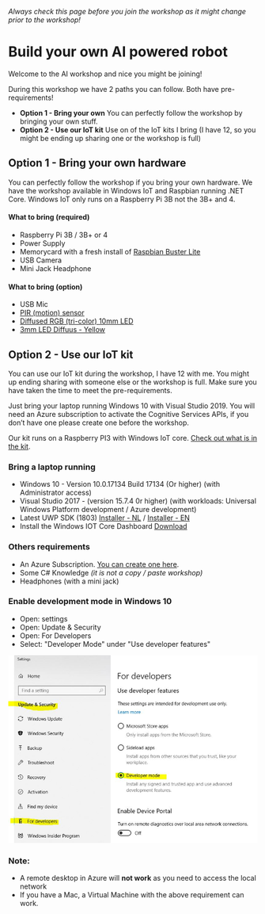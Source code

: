 *Always check this page before you join the workshop as it might change prior to the workshop!*

# Build your own AI powered robot

Welcome to the AI workshop and nice you might be joining!

During this workshop we have 2 paths you can follow. Both have pre-requirements!
* **Option 1 - Bring your own**
You can perfectly follow the workshop by bringing your own stuff.
* **Option 2 - Use our IoT kit** 
Use on of the IoT kits I bring (I have 12, so you might be ending up sharing one or the workshop is full)


## Option 1 - Bring your own hardware
You can perfectly follow the workshop if you bring your own hardware. We have the workshop available in Windows IoT and Raspbian running .NET Core. Windows IoT only runs on a Raspberry Pi 3B not the 3B+ and 4.

#### What to bring (required)
* Raspberry Pi 3B / 3B+ or 4
* Power Supply
* Memorycard with a fresh install of [Raspbian Buster Lite](https://www.raspberrypi.org/downloads/raspbian/)
* USB Camera
* Mini Jack Headphone

#### What to bring (option)
* USB Mic
* [PIR (motion) sensor](http://www.adafruit.com/products/189)
* [Diffused RGB (tri-color) 10mm LED](http://www.adafruit.com/products/848) 
* [3mm LED Diffuus - Yellow](https://www.kiwi-electronics.nl/3mm-diffuus-geel-10-pack)


## Option 2 - Use our IoT kit
You can use our IoT kit during the workshop, I have 12 with me. You might up ending sharing with someone else or the workshop is full. Make sure you have taken the time to meet the pre-requirements.

Just bring your laptop running Windows 10 with Visual Studio 2019. You will need an Azure subscription to activate the Cognitive Services APIs, if you don’t have one please create one before the workshop. 

Our kit runs on a Raspberry PI3 with Windows IoT core. [Check out what is in the kit](hardware.md).

### Bring a laptop running
- Windows 10 - Version	10.0.17134 Build 17134 (Or higher) (with Administrator access)
- Visual Studio 2017 - (version 15.7.4 0r higher) (with workloads: Universal Windows Platform development / Azure development)
- Latest UWP SDK (1803) [Installer - NL](https://developer.microsoft.com/nl-nl/windows/downloads/windows-10-sdk) /
[Installer - EN](https://developer.microsoft.com/en-us/windows/downloads/windows-10-sdk)
- Install the Windows IOT Core Dashboard [Download](http://go.microsoft.com/fwlink/?LinkID=708576)

### Others requirements
 - An Azure Subscription. [You can create one here](https://azure.microsoft.com/en-us/free/).
 - Some C# Knowledge *(it is not a copy / paste workshop)*
 - Headphones (with a mini jack)
 
### Enable development mode in Windows 10
 - Open: settings
 - Open: Update & Security
 - Open: For Developers
 - Select: "Developer Mode" under "Use developer features"
 
![](Assets/img_0001.jpg)

### Note:
 - A remote desktop in Azure will **not work** as you need to access the local network
 - If you have a Mac, a Virtual Machine with the above requirement can work.

